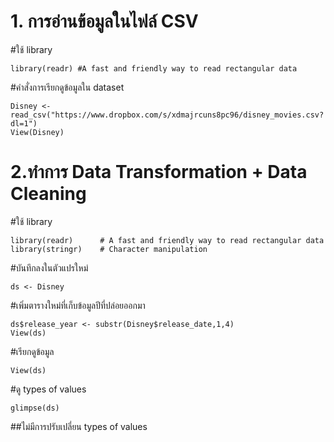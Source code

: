 # 1. การอ่านข้อมูลในไฟล์ CSV

#ใช้ library
```{R}
library(readr) #A fast and friendly way to read rectangular data 
```  

#คำสั่งการเรียกดูข้อมูลใน dataset
```{R}
Disney <- read_csv("https://www.dropbox.com/s/xdmajrcuns8pc96/disney_movies.csv?dl=1")
View(Disney)
```

# 2.ทำการ Data Transformation + Data Cleaning

#ใช้ library
```{R}
library(readr)      # A fast and friendly way to read rectangular data
library(stringr)    # Character manipulation
```

#บันทึกลงในตัวแปรใหม่
```{R}
ds <- Disney
```

#เพิ่มตารางใหม่ที่เก็บข้อมูลปีที่ปล่อยออกมา
```{R} 
ds$release_year	<- substr(Disney$release_date,1,4)
View(ds)
```

#เรียกดูข้อมูล
```{R}
View(ds)
```

#ดู types of values
```{R}
glimpse(ds)
```
##ไม่มีการปรับเปลี่ยน types of values 